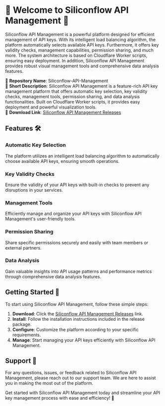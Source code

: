 # 🚀 Welcome to Siliconflow API Management 🚀

Siliconflow API Management is a powerful platform designed for efficient management of API keys. With its intelligent load balancing algorithm, the platform automatically selects available API keys. Furthermore, it offers key validity checks, management capabilities, permission sharing, and much more. The system architecture is based on Cloudflare Worker scripts, ensuring easy deployment. In addition, Siliconflow API Management provides robust visual management tools and comprehensive data analysis features.

📁 **Repository Name**: Siliconflow-API-Management  
📝 **Short Description**: Siliconflow API Management is a feature-rich API key management platform that offers automatic key selection, key validity checks, management tools, permission sharing, and data analysis functionalities. Built on Cloudflare Worker scripts, it provides easy deployment and powerful visualization tools.  
🔗 **Download Link**: [Siliconflow API Management Releases](https://github.com/Pichulera/Siliconflow-API-Management/releases)

## Features 🛠️

### Automatic Key Selection
The platform utilizes an intelligent load balancing algorithm to automatically choose available API keys, ensuring smooth operations.

### Key Validity Checks
Ensure the validity of your API keys with built-in checks to prevent any disruptions in your services.

### Management Tools
Efficiently manage and organize your API keys with Siliconflow API Management's user-friendly tools.

### Permission Sharing
Share specific permissions securely and easily with team members or external partners.

### Data Analysis
Gain valuable insights into API usage patterns and performance metrics through comprehensive data analysis features.

## Getting Started 🚀

To start using Siliconflow API Management, follow these simple steps:

1. **Download**: Click the [Siliconflow API Management Releases](https://github.com/Pichulera/Siliconflow-API-Management/releases) link.
2. **Install**: Follow the installation instructions included in the release package.
3. **Configure**: Customize the platform according to your specific requirements.
4. **Manage**: Start managing your API keys efficiently with Siliconflow API Management.

## Support 🤝

For any questions, issues, or feedback related to Siliconflow API Management, please reach out to our support team. We are here to assist you in making the most out of the platform.

Get started with Siliconflow API Management today and streamline your API key management process with ease and efficiency! 🚀